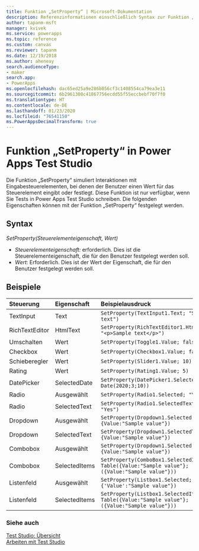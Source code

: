 ```yaml
---
title: Funktion „SetProperty“ | Microsoft-Dokumentation
description: Referenzinformationen einschließlich Syntax zur Funktion „SetProperty“ in Power Apps Test Studio
author: tapanm-msft
manager: kvivek
ms.service: powerapps
ms.topic: reference
ms.custom: canvas
ms.reviewer: tapanm
ms.date: 12/19/2018
ms.author: aheneay
search.audienceType:
- maker
search.app:
- PowerApps
ms.openlocfilehash: dac65ed25a9e286b056cf3c1408554ca79ea3e11
ms.sourcegitcommit: 6b2961308c41867756ecdd55f55eccbebf70f7f0
ms.translationtype: HT
ms.contentlocale: de-DE
ms.lasthandoff: 01/23/2020
ms.locfileid: "76541150"
ms.PowerAppsDecimalTransform: true
---
```

# <a name="setproperty-function-in-power-apps-test-studio"></a>Funktion „SetProperty“ in Power Apps Test Studio

Die Funktion „SetProperty“ simuliert Interaktionen mit Eingabesteuerelementen, bei denen der Benutzer einen Wert für das Steuerelement eingibt oder festlegt. Diese Funktion ist nur verfügbar, wenn Sie Tests in Power Apps Test Studio schreiben. Die folgenden Eigenschaften können mit der Funktion „SetProperty“ festgelegt werden.

## <a name="syntax"></a>Syntax

*SetProperty(Steuerelementeigenschaft, Wert)*

- *Steuerelementeigenschaft:* erforderlich. Dies ist die Steuerelementeigenschaft, die für den Benutzer festgelegt werden soll.
- *Wert*: Erforderlich. Dies ist der Wert der Eigenschaft, die für den Benutzer festgelegt werden soll. 

## <a name="examples"></a>Beispiele

| Steuerung   | Eigenschaft  | Beispielausdruck
| :- | :- | :-
| TextInput | Text  | ```SetProperty(TextInput1.Text; "Sample text")```
| RichTextEditor    | HtmlText  | ```SetProperty(RichTextEditor1.HtmlText; "<p>Sample text</p>")```
| Umschalten    | Wert | ```SetProperty(Toggle1.Value; false)```
| Checkbox  | Wert | ```SetProperty(Checkbox1.Value; false)```
| Schieberegler    | Wert | ```SetProperty(Slider1.Value; 10)```
| Rating    | Wert | ```SetProperty(Rating1.Value; 5)```
| DatePicker    | SelectedDate  | ```SetProperty(DatePicker1.SelectedDate; Date(2020;3;10))```
| Radio | Ausgewählt  | ```SetProperty(Radio1.Selected; "Yes")```
| Radio | SelectedText | ```SetProperty(Radio1.SelectedText; "Yes")```
| Dropdown | Ausgewählt | ```SetProperty(Dropdown1.Selected; {Value:"Sample value"})```
| Dropdown | SelectedText | ```SetProperty(Dropdown1.SelectedText; {Value:"Sample value"})```
| Combobox | Ausgewählt | ```SetProperty(Dropdown1.Selected; {Value:"Sample value"})```
| Combobox | SelectedItems | ```SetProperty(ComboBox1.SelectedItems; Table({Value:"Sample value"};({Value:"Sample value"}))```
| Listenfeld | Ausgewählt | ```SetProperty(Listbox1.Selected; {'Value':"Sample value"})```
| Listenfeld | SelectedItems | ```SetProperty(Listbox1.SelectedItems; Table({Value:"Sample value"};({Value:"Sample value"}))```

### <a name="see-also"></a>Siehe auch

[Test Studio: Übersicht](../test-studio.md) <br>
[Arbeiten mit Test Studio](../working-with-test-studio.md)